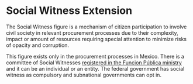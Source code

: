 # Social Witness Extension

The Social Witness figure is a mechanism of citizen participation to involve civil society in relevant procurement processes due to their complexity, impact or amount of resources requiring special attention to minimize risks of opacity and corruption. 

This figure exists only in the procurement processes in Mexico. There is a committee of Social Witnesses [registered in the Funcion Pública ministry](http://www.funcionpublica.gob.mx/unaopspf/tsocial/tsocial.htm) and it can be an individual or an entity. The federal government has social witness as compulsory and subnational governments can opt in. 

